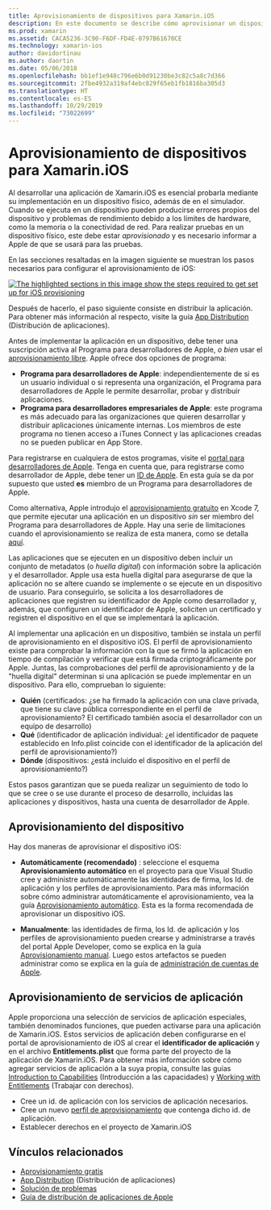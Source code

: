 ```yaml
---
title: Aprovisionamiento de dispositivos para Xamarin.iOS
description: En este documento se describe cómo aprovisionar un dispositivo de modo que se pueda usar para probar una aplicación. También se explica cómo configurar una aplicación para que pueda usar funcionalidades como las notificaciones de inserción.
ms.prod: xamarin
ms.assetid: CACA5236-3C90-F6DF-FD4E-0797B61670CE
ms.technology: xamarin-ios
author: davidortinau
ms.author: daortin
ms.date: 05/06/2018
ms.openlocfilehash: bb1ef1e948c796e6b0d91230be3c82c5a8c7d366
ms.sourcegitcommit: 2fbe4932a319af4ebc829f65eb1fb1816ba305d3
ms.translationtype: HT
ms.contentlocale: es-ES
ms.lasthandoff: 10/29/2019
ms.locfileid: "73022699"
---
```

# <a name="device-provisioning-for-xamarinios"></a>Aprovisionamiento de dispositivos para Xamarin.iOS

Al desarrollar una aplicación de Xamarin.iOS es esencial probarla mediante su implementación en un dispositivo físico, además de en el simulador. Cuando se ejecuta en un dispositivo pueden producirse errores propios del dispositivo y problemas de rendimiento debido a los límites de hardware, como la memoria o la conectividad de red. Para realizar pruebas en un dispositivo físico, este debe estar *aprovisionado* y es necesario informar a Apple de que se usará para las pruebas.

En las secciones resaltadas en la imagen siguiente se muestran los pasos necesarios para configurar el aprovisionamiento de iOS:

[![](images/provisioningdiagram.png "The highlighted sections in this image show the steps required to get set up for iOS provisioning")](images/provisioningdiagram.png#lightbox)

Después de hacerlo, el paso siguiente consiste en distribuir la aplicación. Para obtener más información al respecto, visite la guía [App Distribution](~/ios/deploy-test/app-distribution/index.md) (Distribución de aplicaciones).

Antes de implementar la aplicación en un dispositivo, debe tener una suscripción activa al Programa para desarrolladores de Apple, *o bien* usar el [aprovisionamiento libre](~/ios/get-started/installation/device-provisioning/free-provisioning.md). Apple ofrece dos opciones de programa:

- **Programa para desarrolladores de Apple**: independientemente de si es un usuario individual o si representa una organización, el Programa para desarrolladores de Apple le permite desarrollar, probar y distribuir aplicaciones.
- **Programa para desarrolladores empresariales de Apple**: este programa es más adecuado para las organizaciones que quieren desarrollar y distribuir aplicaciones únicamente internas. Los miembros de este programa no tienen acceso a iTunes Connect y las aplicaciones creadas no se pueden publicar en App Store.

Para registrarse en cualquiera de estos programas, visite el [portal para desarrolladores de Apple](https://developer.apple.com/programs/enroll/). Tenga en cuenta que, para registrarse como desarrollador de Apple, debe tener un [ID de Apple](https://appleid.apple.com/). En esta guía se da por supuesto que usted **es** miembro de un Programa para desarrolladores de Apple.

Como alternativa, Apple introdujo el [aprovisionamiento gratuito](~/ios/get-started/installation/device-provisioning/free-provisioning.md) en Xcode 7, que permite ejecutar una aplicación en un dispositivo *sin* ser miembro del Programa para desarrolladores de Apple. Hay una serie de limitaciones cuando el aprovisionamiento se realiza de esta manera, como se detalla [aquí](~/ios/get-started/installation/device-provisioning/free-provisioning.md#limitations).

Las aplicaciones que se ejecuten en un dispositivo deben incluir un conjunto de metadatos (o *huella digital*) con información sobre la aplicación y el desarrollador. Apple usa esta huella digital para asegurarse de que la aplicación no se altere cuando se implemente o se ejecute en un dispositivo de usuario. Para conseguirlo, se solicita a los desarrolladores de aplicaciones que registren su identificador de Apple como desarrollador y, además, que configuren un identificador de Apple, soliciten un certificado y registren el dispositivo en el que se implementará la aplicación.

Al implementar una aplicación en un dispositivo, también se instala un perfil de aprovisionamiento en el dispositivo iOS. El perfil de aprovisionamiento existe para comprobar la información con la que se firmó la aplicación en tiempo de compilación y verificar que está firmada criptográficamente por Apple. Juntas, las comprobaciones del perfil de aprovisionamiento y de la "huella digital" determinan si una aplicación se puede implementar en un dispositivo. Para ello, comprueban lo siguiente:

- **Quién** (certificados: ¿se ha firmado la aplicación con una clave privada, que tiene su clave pública correspondiente en el perfil de aprovisionamiento? El certificado también asocia el desarrollador con un equipo de desarrollo)
- **Qué** (identificador de aplicación individual: ¿el identificador de paquete establecido en Info.plist coincide con el identificador de la aplicación del perfil de aprovisionamiento?)
- **Dónde** (dispositivos: ¿está incluido el dispositivo en el perfil de aprovisionamiento?)

Estos pasos garantizan que se pueda realizar un seguimiento de todo lo que se cree o se use durante el proceso de desarrollo, incluidas las aplicaciones y dispositivos, hasta una cuenta de desarrollador de Apple.

## <a name="provisioning-your-device"></a>Aprovisionamiento del dispositivo

Hay dos maneras de aprovisionar el dispositivo iOS:

- **Automáticamente (recomendado)** : seleccione el esquema **Aprovisionamiento automático** en el proyecto para que Visual Studio cree y administre automáticamente las identidades de firma, los Id. de aplicación y los perfiles de aprovisionamiento. Para más información sobre cómo administrar automáticamente el aprovisionamiento, vea la guía [Aprovisionamiento automático](automatic-provisioning.md). Esta es la forma recomendada de aprovisionar un dispositivo iOS.

- **Manualmente**: las identidades de firma, los Id. de aplicación y los perfiles de aprovisionamiento pueden crearse y administrarse a través del portal Apple Developer, como se explica en la guía [Aprovisionamiento manual](manual-provisioning.md). Luego estos artefactos se pueden administrar como se explica en la guía de [administración de cuentas de Apple](~/cross-platform/macios/apple-account-management.md).

## <a name="provisioning-for-application-services"></a>Aprovisionamiento de servicios de aplicación

Apple proporciona una selección de servicios de aplicación especiales, también denominados funciones, que pueden activarse para una aplicación de Xamarin.iOS. Estos servicios de aplicación deben configurarse en el portal de aprovisionamiento de iOS al crear el **identificador de aplicación** y en el archivo **Entitlements.plist** que forma parte del proyecto de la aplicación de Xamarin.iOS. Para obtener más información sobre cómo agregar servicios de aplicación a la suya propia, consulte las guías [Introduction to Capabilities](~/ios/deploy-test/provisioning/capabilities/index.md) (Introducción a las capacidades) y [Working with Entitlements](~/ios/deploy-test/provisioning/entitlements.md) (Trabajar con derechos).

- Cree un id. de aplicación con los servicios de aplicación necesarios.
- Cree un nuevo [perfil de aprovisionamiento](#provisioning-your-device) que contenga dicho id. de aplicación.
- Establecer derechos en el proyecto de Xamarin.iOS

## <a name="related-links"></a>Vínculos relacionados

- [Aprovisionamiento gratis](~/ios/get-started/installation/device-provisioning/free-provisioning.md)
- [App Distribution](~/ios/deploy-test/app-distribution/index.md) (Distribución de aplicaciones)
- [Solución de problemas](~/ios/deploy-test/troubleshooting.md)
- [Guía de distribución de aplicaciones de Apple](https://developer.apple.com/library/ios/documentation/IDEs/Conceptual/AppDistributionGuide/Introduction/Introduction.html)
